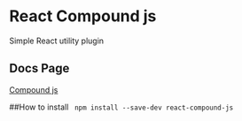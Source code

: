 # React Compound js
Simple React utility plugin

## Docs Page
[Compound js](https://jppradhan.github.io/react-compound-js/)

##How to install
``` npm install --save-dev react-compound-js```
